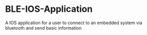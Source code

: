 # BLE-IOS-Application
A IOS application for a user to connect to an embedded system via bluetooth and send basic information

